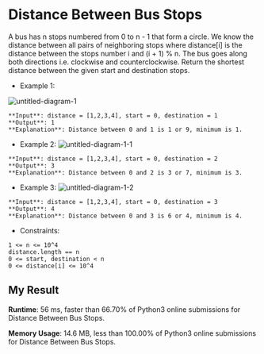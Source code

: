 # Distance Between Bus Stops

A bus has n stops numbered from 0 to n - 1 that form a circle. We know the distance between all pairs of neighboring stops where distance[i] is the distance between the stops number i and (i + 1) % n.
The bus goes along both directions i.e. clockwise and counterclockwise.
Return the shortest distance between the given start and destination stops.

- Example 1:

![untitled-diagram-1](https://user-images.githubusercontent.com/44221590/64686148-28d0e200-d4c3-11e9-9c08-8a69749600a5.jpg)

```
**Input**: distance = [1,2,3,4], start = 0, destination = 1
**Output**: 1
**Explanation**: Distance between 0 and 1 is 1 or 9, minimum is 1.
```

- Example 2:
![untitled-diagram-1-1](https://user-images.githubusercontent.com/44221590/64686155-2bcbd280-d4c3-11e9-8e8e-404be0f2ce87.jpg)

```
**Input**: distance = [1,2,3,4], start = 0, destination = 2
**Output**: 3
**Explanation**: Distance between 0 and 2 is 3 or 7, minimum is 3.
```

- Example 3:
![untitled-diagram-1-2](https://user-images.githubusercontent.com/44221590/64686157-2d959600-d4c3-11e9-9404-386bfa28ad1a.jpg)

```
**Input**: distance = [1,2,3,4], start = 0, destination = 3
**Output**: 4
**Explanation**: Distance between 0 and 3 is 6 or 4, minimum is 4.
``` 

- Constraints:

```
1 <= n <= 10^4
distance.length == n
0 <= start, destination < n
0 <= distance[i] <= 10^4
```

## My Result

**Runtime**: 56 ms, faster than 66.70% of Python3 online submissions for Distance Between Bus Stops.

**Memory Usage**: 14.6 MB, less than 100.00% of Python3 online submissions for Distance Between Bus Stops.
